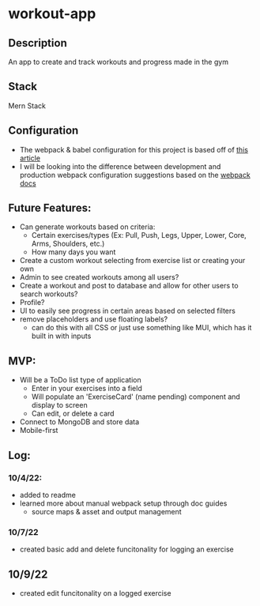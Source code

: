 # workout-app

## Description
An app to create and track workouts and progress made in the gym


## Stack
Mern Stack


## Configuration
- The webpack & babel configuration for this project is based off of [this article](https://levelup.gitconnected.com/freedom-from-create-react-app-how-to-create-react-apps-without-cra-27fadeb79c82)
- I will be looking into the difference between development and production webpack configuration suggestions based on the [webpack docs](https://webpack.js.org/guides/production/)


## Future Features:
- Can generate workouts based on criteria:
  - Certain exercises/types (Ex: Pull, Push, Legs, Upper, Lower, Core, Arms, Shoulders, etc.)
  - How many days you want
- Create a custom workout selecting from exercise list or creating your own
- Admin to see created workouts among all users?
- Create a workout and post to database and allow for other users to search workouts?
- Profile?
- UI to easily see progress in certain areas based on selected filters
- remove placeholders and use floating labels?
  - can do this with all CSS or just use something like MUI, which has it built in with inputs


## MVP:
- Will be a ToDo list type of application
  - Enter in your exercises into a field
  - Will populate an 'ExerciseCard' (name pending) component and display to screen
  - Can edit, or delete a card
- Connect to MongoDB and store data
- Mobile-first


## Log:

### 10/4/22:
- added to readme
- learned more about manual webpack setup through doc guides
  - source maps & asset and output management

### 10/7/22
- created basic add and delete funcitonality for logging an exercise

## 10/9/22
- created edit funcitonality on a logged exercise
